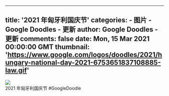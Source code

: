 
---
title: '2021 年匈牙利国庆节'
categories: 
    - 图片
    - Google Doodles - 更新
author: Google Doodles - 更新
comments: false
date: Mon, 15 Mar 2021 00:00:00 GMT
thumbnail: 'https://www.google.com/logos/doodles/2021/hungary-national-day-2021-6753651837108885-law.gif'
---

<div>   
<img src="https://www.google.com/logos/doodles/2021/hungary-national-day-2021-6753651837108885-law.gif" referrerpolicy="no-referrer"><br>2021 年匈牙利国庆节 #GoogleDoodle  
</div>
            
